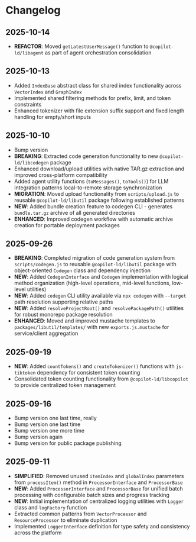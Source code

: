 # Changelog

## 2025-10-14

- **REFACTOR**: Moved `getLatestUserMessage()` function to
  `@copilot-ld/libagent` as part of agent orchestration consolidation

## 2025-10-13

- Added `IndexBase` abstract class for shared index functionality across
  `VectorIndex` and `GraphIndex`
- Implemented shared filtering methods for prefix, limit, and token constraints
- Enhanced tokenizer with file extension suffix support and fixed length
  handling for empty/short inputs

## 2025-10-10

- Bump version
- **BREAKING**: Extracted code generation functionality to new
  `@copilot-ld/libcodegen` package
- Enhanced download/upload utilities with native TAR.gz extraction and improved
  cross-platform compatibility
- Added agent utility functions (`toMessages()`, `toTools()`) for LLM
  integration patterns local-to-remote storage synchronization
- **MIGRATION**: Moved upload functionality from `scripts/upload.js` to reusable
  `@copilot-ld/libutil` package following established patterns
- **NEW**: Added bundle creation feature to codegen CLI - generates
  `bundle.tar.gz` archive of all generated directories
- **ENHANCED**: Improved codegen workflow with automatic archive creation for
  portable deployment packages

## 2025-09-26

- **BREAKING**: Completed migration of code generation system from
  `scripts/codegen.js` to reusable `@copilot-ld/libutil` package with
  object-oriented `Codegen` class and dependency injection
- **NEW**: Added `CodegenInterface` and `Codegen` implementation with logical
  method organization (high-level operations, mid-level functions, low-level
  utilities)
- **NEW**: Added `codegen` CLI utility available via `npx codegen` with
  `--target` path resolution supporting relative paths
- **NEW**: Added `resolveProjectRoot()` and `resolvePackagePath()` utilities for
  robust monorepo package resolution
- **ENHANCED**: Moved and improved mustache templates to
  `packages/libutil/templates/` with new `exports.js.mustache` for
  service/client aggregation

## 2025-09-19

- **NEW**: Added `countTokens()` and `createTokenizer()` functions with
  `js-tiktoken` dependency for consistent token counting
- Consolidated token counting functionality from `@copilot-ld/libcopilot` to
  provide centralized token management

## 2025-09-16

- Bump version one last time, really
- Bump version one last time
- Bump version one more time
- Bump version again
- Bump version for public package publishing

## 2025-09-11

- **SIMPLIFIED**: Removed unused `itemIndex` and `globalIndex` parameters from
  `processItem()` method in `ProcessorInterface` and `ProcessorBase`
- **NEW**: Added `ProcessorInterface` and `ProcessorBase` for unified batch
  processing with configurable batch sizes and progress tracking
- **NEW**: Initial implementation of centralized logging utilities with `Logger`
  class and `logFactory` function
- Extracted common patterns from `VectorProcessor` and `ResourceProcessor` to
  eliminate duplication
- Implemented `LoggerInterface` definition for type safety and consistency
  across the platform
